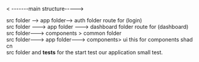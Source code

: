 < -------main structure----->

src folder --> app folder--> auth folder route for (login)<br/>
src folder ---> app folder ---> dashboard folder route for (dashboard)<br/>
src folder---> components > common folder<br/>
src folder---> app folder---> components> ui this for components shad cn<br/>
 src folder and __tests__ for the start test our application small test.
